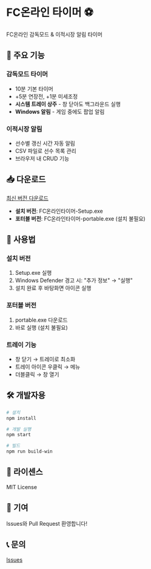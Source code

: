 # FC온라인 타이머 ⚽

FC온라인 감독모드 & 이적시장 알림 타이머

## 🎯 주요 기능

### 감독모드 타이머
- 10분 기본 타이머
- +5분 연장전, +1분 미세조정
- **시스템 트레이 상주** - 창 닫아도 백그라운드 실행
- **Windows 알림** - 게임 중에도 팝업 알림

### 이적시장 알림
- 선수별 갱신 시간 자동 알림
- CSV 파일로 선수 목록 관리
- 브라우저 내 CRUD 기능

## 📥 다운로드

[최신 버전 다운로드](https://github.com/SPRC0622/FCgammo/releases/latest)

- **설치 버전**: FC온라인타이머-Setup.exe
- **포터블 버전**: FC온라인타이머-portable.exe (설치 불필요)

## 🚀 사용법

### 설치 버전
1. Setup.exe 실행
2. Windows Defender 경고 시: "추가 정보" → "실행"
3. 설치 완료 후 바탕화면 아이콘 실행

### 포터블 버전
1. portable.exe 다운로드
2. 바로 실행 (설치 불필요)

### 트레이 기능
- 창 닫기 → 트레이로 최소화
- 트레이 아이콘 우클릭 → 메뉴
- 더블클릭 → 창 열기

## 🛠️ 개발자용

```bash
# 설치
npm install

# 개발 실행
npm start

# 빌드
npm run build-win
```

## 📝 라이센스

MIT License

## 🤝 기여

Issues와 Pull Request 환영합니다!

## 📞 문의

[Issues](https://github.com/SPRC0622/FCgammo/issues)